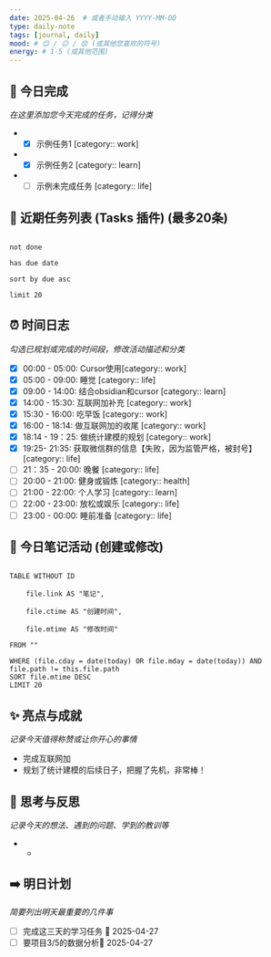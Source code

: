 ```yaml
---
date: 2025-04-26  # 或者手动输入 YYYY-MM-DD
type: daily-note
tags: [journal, daily]
mood: # 😊 / 😐 / 😟 (或其他您喜欢的符号)
energy: # 1-5 (或其他范围)
---
```

## 📝 今日完成

*在这里添加您今天完成的任务，记得分类*
*   - [x] 示例任务1 [category:: work]
*   - [x] 示例任务2 [category:: learn]
*   - [ ] 示例未完成任务 [category:: life]
## 📅 近期任务列表 (Tasks 插件) (最多20条)
```tasks

not done

has due date

sort by due asc

limit 20

```
## ⏰ 时间日志
*勾选已规划或完成的时间段，修改活动描述和分类*
- [x] 00:00 - 05:00: Cursor使用[category:: work]
- [x] 05:00 - 09:00: 睡觉 [category:: life]
- [x] 09:00 - 14:00: 结合obsidian和cursor [category:: learn]
- [x] 14:00 - 15:30: 互联网加补充 [category:: work]
- [x] 15:30 - 16:00: 吃早饭 [category:: work]
- [x] 16:00 - 18:14: 做互联网加的收尾 [category:: work]
- [x] 18:14 - 19：25: 做统计建模的规划 [category:: work]
- [x] 19:25- 21:35: 获取微信群的信息【失败，因为监管严格，被封号】 [category:: life]
- [ ] 21：35 - 20:00: 晚餐 [category:: life]
- [ ] 20:00 - 21:00: 健身或锻炼 [category:: health]
- [ ] 21:00 - 22:00: 个人学习 [category:: learn]
- [ ] 22:00 - 23:00: 放松或娱乐 [category:: life]
- [ ] 23:00 - 00:00: 睡前准备 [category:: life]
## 📝 今日笔记活动 (创建或修改)
```dataview

TABLE WITHOUT ID

    file.link AS "笔记",

    file.ctime AS "创建时间",

    file.mtime AS "修改时间"

FROM ""

WHERE (file.cday = date(today) OR file.mday = date(today)) AND file.path != this.file.path
SORT file.mtime DESC
LIMIT 20
```
## ✨ 亮点与成就
*记录今天值得称赞或让你开心的事情*
*   完成互联网加
* 规划了统计建模的后续日子，把握了先机，非常棒！
## 🤔 思考与反思
*记录今天的想法、遇到的问题、学到的教训等*
*   -
## ➡️ 明日计划
*简要列出明天最重要的几件事*
* [ ]  完成这三天的学习任务 📅 2025-04-27 
* [ ] 要项目3/5的数据分析📅 2025-04-27 
